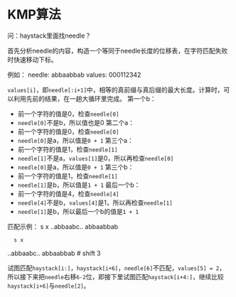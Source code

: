 # KMP算法
问：haystack里面找needle？

首先分析needle的内容，构造一个等同于needle长度的位移表，在字符匹配失败时快速移动下标。

例如：
needle: abbaabbab
values: 000112342

`values[i]`，即`needle[:i+1]`中，相等的真前缀与真后缀的最大长度。计算时，可以利用先前的结果，在一趟大循环里完成。
第一个b：
* 前一个字符的值是0，检查`needle[0]`
* `needle[0]`不是b，所以值也是0
第二个a：
* 前一个字符的值是0，检查`needle[0]`
* `needle[0]`是a，所以值是`0 + 1`
第三个a：
* 前一个字符的值是1，检查`needle[1]`
* `needle[1]`不是a，`values[1]`是0，所以再检查`needle[0]`
* `needle[0]`是a，所以值是`0 + 1`
第三个b：
* 前一个字符的值是1，检查`needle[1]`
* `needle[1]`是b，所以值是`1 + 1`
最后一个b：
* 前一个字符的值是4，检查`needle[4]`
* `needle[4]`不是b，`values[4]`是1，所以再检查`needle[1]`
* `needle[1]`是b，所以最后一个b的值是`1 + 1`

匹配示例：
  s     x
..abbaabc..
  abbaabbab

      s x
..abbaabc.. 
      abbaabbab # shift 3

试图匹配`haystack[i:]`，`haystack[i+6]`，`needle[6]`不匹配，`values[5] = 2`，所以接下来把`needle`右移`6-2`位，即接下里试图匹配`haystack[i+4:]`，继续比较`haystack[i+6]`与`needle[2]`。